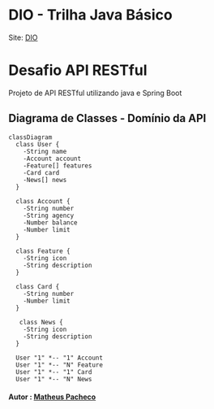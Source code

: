 # DIO - Trilha Java Básico
Site: <a href="https://www.dio.me/" target="_blank">DIO</a>

# Desafio API RESTful
Projeto de API RESTful utilizando java e Spring Boot

## Diagrama de Classes - Domínio da API

```mermaid
classDiagram
  class User {
    -String name
    -Account account
    -Feature[] features
    -Card card
    -News[] news
  }

  class Account {
    -String number
    -String agency
    -Number balance
    -Number limit
  }

  class Feature {
    -String icon
    -String description
  }

  class Card {
    -String number
    -Number limit
  }

   class News {
    -String icon
    -String description
  }

  User "1" *-- "1" Account
  User "1" *-- "N" Feature
  User "1" *-- "1" Card
  User "1" *-- "N" News
```


#### Autor : [Matheus Pacheco](https://github.com/matheuspacheco99)

